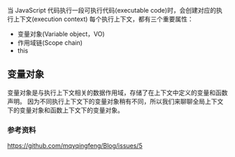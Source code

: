 当 JavaScript 代码执行一段可执行代码(executable code)时，会创建对应的执行上下文(execution context)
每个执行上下文，都有三个重要属性：
- 变量对象(Variable object，VO)
- 作用域链(Scope chain)
- this

## 变量对象
变量对象是与执行上下文相关的数据作用域，存储了在上下文中定义的变量和函数声明。
因为不同执行上下文下的变量对象稍有不同，所以我们来聊聊全局上下文下的变量对象和函数上下文下的变量对象。

### 参考资料
https://github.com/mqyqingfeng/Blog/issues/5